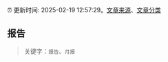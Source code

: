 :alarm_clock: 更新时间: 2025-02-19 12:57:29。[文章来源](/README.md)、[文章分类](/TAGS.md)

## 报告


> 关键字：`报告`、`月报`



